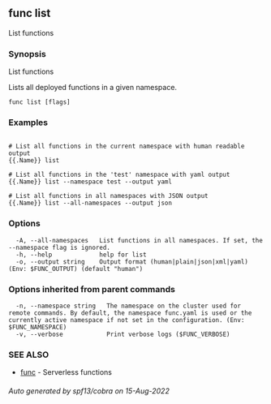 ## func list

List functions

### Synopsis

List functions

Lists all deployed functions in a given namespace.


```
func list [flags]
```

### Examples

```

# List all functions in the current namespace with human readable output
{{.Name}} list

# List all functions in the 'test' namespace with yaml output
{{.Name}} list --namespace test --output yaml

# List all functions in all namespaces with JSON output
{{.Name}} list --all-namespaces --output json

```

### Options

```
  -A, --all-namespaces   List functions in all namespaces. If set, the --namespace flag is ignored.
  -h, --help             help for list
  -o, --output string    Output format (human|plain|json|xml|yaml) (Env: $FUNC_OUTPUT) (default "human")
```

### Options inherited from parent commands

```
  -n, --namespace string   The namespace on the cluster used for remote commands. By default, the namespace func.yaml is used or the currently active namespace if not set in the configuration. (Env: $FUNC_NAMESPACE)
  -v, --verbose            Print verbose logs ($FUNC_VERBOSE)
```

### SEE ALSO

* [func](func.md)	 - Serverless functions

###### Auto generated by spf13/cobra on 15-Aug-2022
